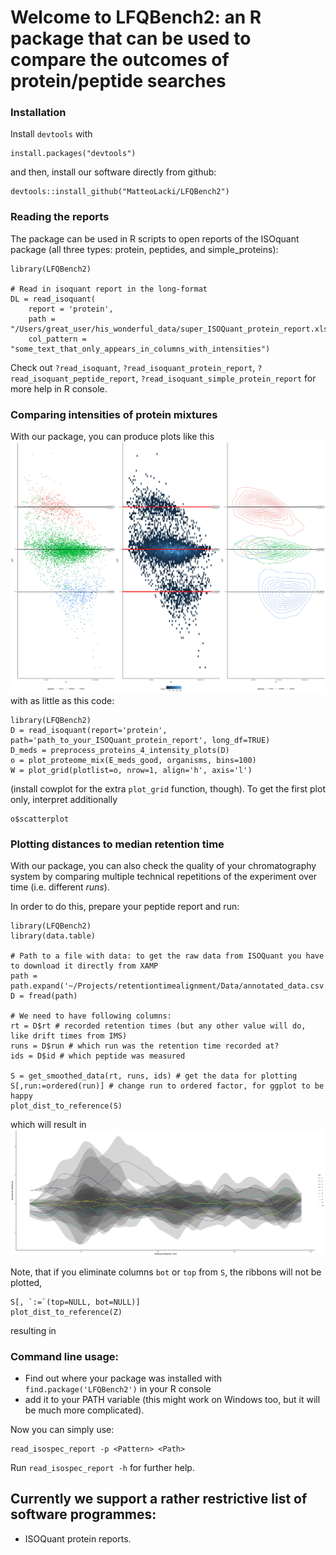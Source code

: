 # Welcome to LFQBench2: an R package that can be used to compare the outcomes of protein/peptide searches

### Installation
Install `devtools` with
```{r}
install.packages("devtools")
```
and then, install our software directly from github:
```{r}
devtools::install_github("MatteoLacki/LFQBench2")
```

### Reading the reports
The package can be used in R scripts to open reports of the ISOquant package (all three types: protein, peptides, and simple_proteins):

```{r}
library(LFQBench2)

# Read in isoquant report in the long-format
DL = read_isoquant(
	report = 'protein',
	path = "/Users/great_user/his_wonderful_data/super_ISOQuant_protein_report.xlsx",
    col_pattern = "some_text_that_only_appears_in_columns_with_intensities")
```

Check out `?read_isoquant`, `?read_isoquant_protein_report`, `?read_isoquant_peptide_report`, `?read_isoquant_simple_protein_report` for more help in R console.


### Comparing intensities of protein mixtures

With our package, you can produce plots like this ![](https://github.com/MatteoLacki/LFQBench2/blob/master/picts/hye.jpg "Comparing Human-Yeast-Ecoli Proteomes")
with as little as this code:
```{R}
library(LFQBench2)
D = read_isoquant(report='protein', path='path_to_your_ISOQuant_protein_report', long_df=TRUE)
D_meds = preprocess_proteins_4_intensity_plots(D)
o = plot_proteome_mix(E_meds_good, organisms, bins=100)
W = plot_grid(plotlist=o, nrow=1, align='h', axis='l')
```
(install cowplot for the extra `plot_grid` function, though).
To get the first plot only, interpret additionally
```{R}
o$scatterplot
```

### Plotting distances to median retention time

With our package, you can also check the quality of your chromatography system by comparing multiple technical repetitions of the experiment over time (i.e. different *runs*).

In order to do this, prepare your peptide report and run:
```{R}
library(LFQBench2)
library(data.table)

# Path to a file with data: to get the raw data from ISOQuant you have to download it directly from XAMP
path = path.expand('~/Projects/retentiontimealignment/Data/annotated_data.csv')
D = fread(path)

# We need to have following columns:
rt = D$rt # recorded retention times (but any other value will do, like drift times from IMS)
runs = D$run # which run was the retention time recorded at?
ids = D$id # which peptide was measured

S = get_smoothed_data(rt, runs, ids) # get the data for plotting
S[,run:=ordered(run)] # change run to ordered factor, for ggplot to be happy
plot_dist_to_reference(S)
```

which will result in
![](https://github.com/MatteoLacki/LFQBench2/blob/master/picts/dist2meds.jpg "Distances to Median Retention Times")

Note, that if you eliminate columns `bot` or `top` from `S`, the ribbons will not be plotted,
```{R}
S[, `:=`(top=NULL, bot=NULL)]
plot_dist_to_reference(Z)
```
resulting in

### Command line usage:
* Find out where your package was installed with `find.package('LFQBench2')` in your R console
* add it to your PATH variable (this might work on Windows too, but it will be much more complicated).

Now you can simply use:
```{bash}
read_isospec_report -p <Pattern> <Path>
```

Run `read_isospec_report -h` for further help.

## Currently we support a rather restrictive list of software programmes:
* ISOQuant protein reports.

